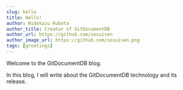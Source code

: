 ```yaml
---
slug: hello
title: Hello!
author: Hidekazu Kubota
author_title: Creator of GitDocumentDB
author_url: https://github.com/sosuisen
author_image_url: https://github.com/sosuisen.png
tags: [greetings]
---
```


Welcome to the GitDocumentDB blog. 

In this blog, I will write about the GitDocumentDB technology and its release.
